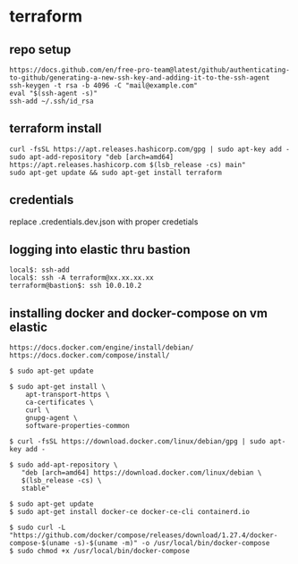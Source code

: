 # terraform


## repo setup
```
https://docs.github.com/en/free-pro-team@latest/github/authenticating-to-github/generating-a-new-ssh-key-and-adding-it-to-the-ssh-agent
ssh-keygen -t rsa -b 4096 -C "mail@example.com"
eval "$(ssh-agent -s)"
ssh-add ~/.ssh/id_rsa
``` 

## terraform install
```
curl -fsSL https://apt.releases.hashicorp.com/gpg | sudo apt-key add -
sudo apt-add-repository "deb [arch=amd64] https://apt.releases.hashicorp.com $(lsb_release -cs) main"
sudo apt-get update && sudo apt-get install terraform
```

## credentials
replace .credentials.dev.json with proper credetials

## logging into elastic thru bastion
```
local$: ssh-add
local$: ssh -A terraform@xx.xx.xx.xx
terraform@bastion$: ssh 10.0.10.2
```

## installing docker and docker-compose on vm elastic
```
https://docs.docker.com/engine/install/debian/
https://docs.docker.com/compose/install/

$ sudo apt-get update

$ sudo apt-get install \
    apt-transport-https \
    ca-certificates \
    curl \
    gnupg-agent \
    software-properties-common

$ curl -fsSL https://download.docker.com/linux/debian/gpg | sudo apt-key add -

$ sudo add-apt-repository \
   "deb [arch=amd64] https://download.docker.com/linux/debian \
   $(lsb_release -cs) \
   stable"

$ sudo apt-get update
$ sudo apt-get install docker-ce docker-ce-cli containerd.io

$ sudo curl -L "https://github.com/docker/compose/releases/download/1.27.4/docker-compose-$(uname -s)-$(uname -m)" -o /usr/local/bin/docker-compose
$ sudo chmod +x /usr/local/bin/docker-compose
```